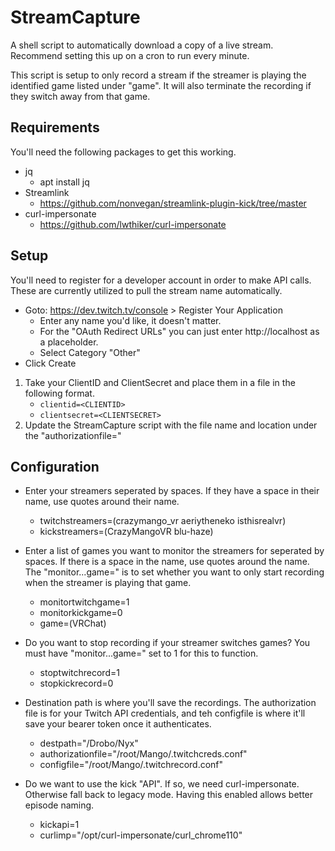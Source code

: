 # StreamCapture

A shell script to automatically download a copy of a live stream.  Recommend setting this up on a cron to run every minute.

This script is setup to only record a stream if the streamer is playing the identified game listed under "game".  It will also terminate the recording if they switch away from that game.

## Requirements
You'll need the following packages to get this working.

- jq
  - apt install jq
- Streamlink
  - https://github.com/nonvegan/streamlink-plugin-kick/tree/master
- curl-impersonate
  - https://github.com/lwthiker/curl-impersonate

## Setup
You'll need to register for a developer account in order to make API calls.  These are currently utilized to pull the stream name automatically.  

- Goto: https://dev.twitch.tv/console > Register Your Application
  - Enter any name you'd like, it doesn't matter.
  - For the "OAuth Redirect URLs" you can just enter http://localhost as a placeholder.
  - Select Category "Other"
- Click Create

1. Take your ClientID and ClientSecret and place them in a file in the following format.
   - ` clientid=<CLIENTID> `
   - ` clientsecret=<CLIENTSECRET> `
2. Update the StreamCapture script with the file name and location under the "authorizationfile=<your config file>"

## Configuration

- Enter your streamers seperated by spaces.  If they have a space in their name, use quotes around their name.
  - twitchstreamers=(crazymango_vr aeriytheneko isthisrealvr)
  - kickstreamers=(CrazyMangoVR blu-haze)

- Enter a list of games you want to monitor the streamers for seperated by spaces.  If there is a space in the name, use quotes around the name.  The "monitor...game=" is to set whether you want to only start recording when the streamer is playing that game.
  - monitortwitchgame=1
  - monitorkickgame=0
  - game=(VRChat)

- Do you want to stop recording if your streamer switches games? You must have "monitor...game=" set to 1 for this to function.
  - stoptwitchrecord=1
  - stopkickrecord=0

- Destination path is where you'll save the recordings.  The authorization file is for your Twitch API credentials, and teh configfile is where it'll save your bearer token once it authenticates.
  - destpath="/Drobo/Nyx"
  - authorizationfile="/root/Mango/.twitchcreds.conf"
  - configfile="/root/Mango/.twitchrecord.conf"

- Do we want to use the kick "API".  If so, we need curl-impersonate. Otherwise fall back to legacy mode. Having this enabled allows better episode naming.
  - kickapi=1
  - curlimp="/opt/curl-impersonate/curl_chrome110"
